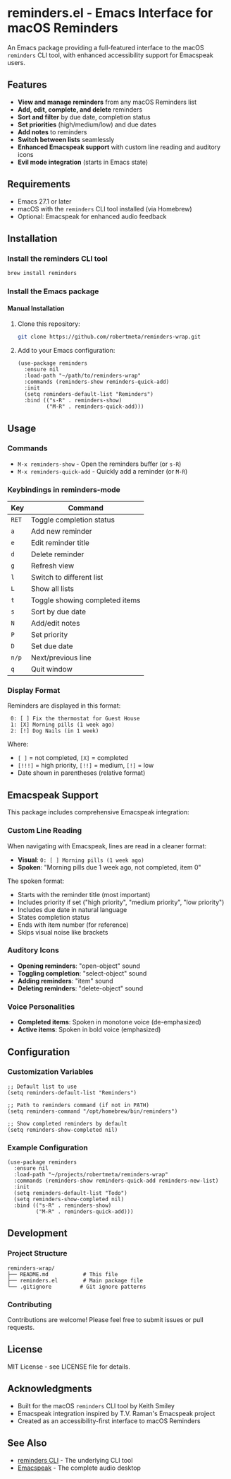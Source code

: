 # reminders.el - Emacs Interface for macOS Reminders

An Emacs package providing a full-featured interface to the macOS `reminders` CLI tool, with enhanced accessibility support for Emacspeak users.

## Features

- **View and manage reminders** from any macOS Reminders list
- **Add, edit, complete, and delete** reminders
- **Sort and filter** by due date, completion status
- **Set priorities** (high/medium/low) and due dates
- **Add notes** to reminders
- **Switch between lists** seamlessly
- **Enhanced Emacspeak support** with custom line reading and auditory icons
- **Evil mode integration** (starts in Emacs state)

## Requirements

- Emacs 27.1 or later
- macOS with the `reminders` CLI tool installed (via Homebrew)
- Optional: Emacspeak for enhanced audio feedback

## Installation

### Install the reminders CLI tool

```bash
brew install reminders
```

### Install the Emacs package

#### Manual Installation

1. Clone this repository:
   ```bash
   git clone https://github.com/robertmeta/reminders-wrap.git
   ```

2. Add to your Emacs configuration:
   ```elisp
   (use-package reminders
     :ensure nil
     :load-path "~/path/to/reminders-wrap"
     :commands (reminders-show reminders-quick-add)
     :init
     (setq reminders-default-list "Reminders")
     :bind (("s-R" . reminders-show)
            ("M-R" . reminders-quick-add)))
   ```

## Usage

### Commands

- `M-x reminders-show` - Open the reminders buffer (or `s-R`)
- `M-x reminders-quick-add` - Quickly add a reminder (or `M-R`)

### Keybindings in reminders-mode

| Key     | Command                          |
|---------|----------------------------------|
| `RET`   | Toggle completion status         |
| `a`     | Add new reminder                 |
| `e`     | Edit reminder title              |
| `d`     | Delete reminder                  |
| `g`     | Refresh view                     |
| `l`     | Switch to different list         |
| `L`     | Show all lists                   |
| `t`     | Toggle showing completed items   |
| `s`     | Sort by due date                 |
| `N`     | Add/edit notes                   |
| `P`     | Set priority                     |
| `D`     | Set due date                     |
| `n/p`   | Next/previous line               |
| `q`     | Quit window                      |

### Display Format

Reminders are displayed in this format:

```
 0: [ ] Fix the thermostat for Guest House
 1: [X] Morning pills (1 week ago)
 2: [!] Dog Nails (in 1 week)
```

Where:
- `[ ]` = not completed, `[X]` = completed
- `[!!!]` = high priority, `[!!]` = medium, `[!]` = low
- Date shown in parentheses (relative format)

## Emacspeak Support

This package includes comprehensive Emacspeak integration:

### Custom Line Reading

When navigating with Emacspeak, lines are read in a cleaner format:
- **Visual**: `0: [ ] Morning pills (1 week ago)`
- **Spoken**: "Morning pills due 1 week ago, not completed, item 0"

The spoken format:
- Starts with the reminder title (most important)
- Includes priority if set ("high priority", "medium priority", "low priority")
- Includes due date in natural language
- States completion status
- Ends with item number (for reference)
- Skips visual noise like brackets

### Auditory Icons

- **Opening reminders**: "open-object" sound
- **Toggling completion**: "select-object" sound
- **Adding reminders**: "item" sound
- **Deleting reminders**: "delete-object" sound

### Voice Personalities

- **Completed items**: Spoken in monotone voice (de-emphasized)
- **Active items**: Spoken in bold voice (emphasized)

## Configuration

### Customization Variables

```elisp
;; Default list to use
(setq reminders-default-list "Reminders")

;; Path to reminders command (if not in PATH)
(setq reminders-command "/opt/homebrew/bin/reminders")

;; Show completed reminders by default
(setq reminders-show-completed nil)
```

### Example Configuration

```elisp
(use-package reminders
  :ensure nil
  :load-path "~/projects/robertmeta/reminders-wrap"
  :commands (reminders-show reminders-quick-add reminders-new-list)
  :init
  (setq reminders-default-list "Todo")
  (setq reminders-show-completed nil)
  :bind (("s-R" . reminders-show)
         ("M-R" . reminders-quick-add)))
```

## Development

### Project Structure

```
reminders-wrap/
├── README.md           # This file
├── reminders.el        # Main package file
└── .gitignore         # Git ignore patterns
```

### Contributing

Contributions are welcome! Please feel free to submit issues or pull requests.

## License

MIT License - see LICENSE file for details.

## Acknowledgments

- Built for the macOS `reminders` CLI tool by Keith Smiley
- Emacspeak integration inspired by T.V. Raman's Emacspeak project
- Created as an accessibility-first interface to macOS Reminders

## See Also

- [reminders CLI](https://github.com/keith/reminders-cli) - The underlying CLI tool
- [Emacspeak](https://github.com/tvraman/emacspeak) - The complete audio desktop
